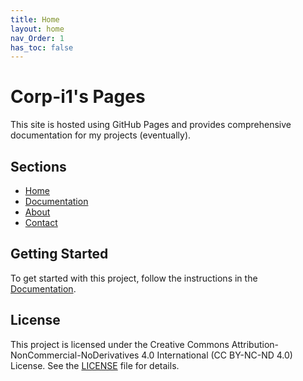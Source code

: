 ```yaml
---
title: Home
layout: home
nav_Order: 1
has_toc: false
---
```


# Corp-i1's Pages

This site is hosted using GitHub Pages and provides comprehensive documentation for my projects (eventually).

## Sections

- [Home](https://corp-i1.github.io/Github-Pages/)
- [Documentation](https://corp-i1.github.io/Github-Pages/docs/)
- [About](https://corp-i1.github.io/Github-Pages/about/)
- [Contact](https://corp-i1.github.io/Github-Pages/contact/)

## Getting Started

To get started with this project, follow the instructions in the [Documentation](https://corp-i1.github.io/Github-Pages/docs/).


## License

This project is licensed under the Creative Commons Attribution-NonCommercial-NoDerivatives 4.0 International (CC BY-NC-ND 4.0) License. See the [LICENSE](LICENSE.md) file for details.
